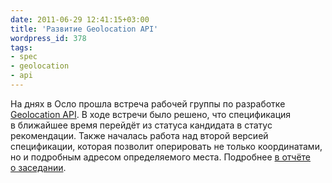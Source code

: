 ```yaml
---
date: 2011-06-29 12:41:15+03:00
title: 'Развитие Geolocation API'
wordpress_id: 378
tags:
- spec
- geolocation
- api
---
```


На днях в Осло прошла встреча рабочей группы по разработке [Geolocation API][1]. В ходе встречи было решено, что спецификация в ближайшее время перейдёт из статуса кандидата в статус рекомендации. Также началась работа над второй версией спецификации, которая позволит оперировать не только координатами, но и подробным адресом определяемого места. Подробнее [в отчёте о заседании][2].

[1]: http://www.w3.org/TR/geolocation-API/
[2]: http://lists.w3.org/Archives/Public/public-geolocation/2011Jun/0048.html
